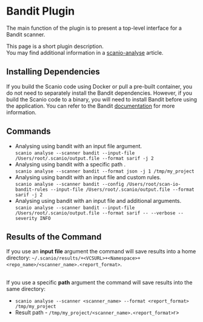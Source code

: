 # Bandit Plugin
The main function of the plugin is to present a top-level interface for a Bandit scanner. 

This page is a short plugin description.<br>
You may find additional information in a [scanio-analyse](../../docs/scanio-analyse.md) article.

## Installing Dependencies
If you build the Scanio code using Docker or pull a pre-built container, you do not need to separately install the Bandit dependencies. However, if you build the Scanio code to a binary, you will need to install Bandit before using the application.
You can refer to the Bandit [documentation](https://bandit.readthedocs.io/en/latest/start.html) for more information.

## Commands
* Analysing using bandit with an input file argument.<br>
```scanio analyse --scanner bandit --input-file /Users/root/.scanio/output.file --format sarif -j 2```
* Analysing using bandit with a specific path .<br>
```scanio analyse --scanner bandit --format json -j 1 /tmp/my_project```
* Analysing using bandit with an input file and custom rules.<br>
```scanio analyse --scanner bandit --config /Users/root/scan-io-bandit-rules --input-file /Users/root/.scanio/output.file --format sarif -j 2```
* Analysing using bandit with an input file and additional arguments.<br>
```scanio analyse --scanner bandit --input-file /Users/root/.scanio/output.file --format sarif -- --verbose --severity INFO```

## Results of the Command
If you use an **input file** argument the command will save results into a home directory: ```~/.scanio/results/+<VCSURL>+<Namespace>+<repo_name>/<scanner_name>.<report_format>```.<br><br>

If you use a specific **path** argument the command will save results into the same directory:<br>
* ```scanio analyse --scanner <scanner_name> --format <report_format> /tmp/my_project```
* Result path - ```/tmp/my_project/<scanner_name>.<report_format>```r>
